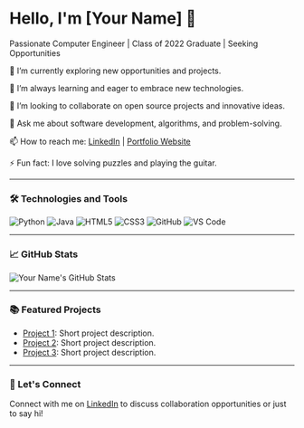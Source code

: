 # Hello, I'm [Your Name] 👋

Passionate Computer Engineer | Class of 2022 Graduate | Seeking Opportunities

🔭 I’m currently exploring new opportunities and projects.

🌱 I’m always learning and eager to embrace new technologies.

👯 I’m looking to collaborate on open source projects and innovative ideas.

💬 Ask me about software development, algorithms, and problem-solving.

📫 How to reach me: [LinkedIn](https://www.linkedin.com/in/your-profile) | [Portfolio Website](https://www.your-website.com)

⚡ Fun fact: I love solving puzzles and playing the guitar.

---

### 🛠️ Technologies and Tools

![Python](https://img.shields.io/badge/-Python-3776AB?style=flat&logo=python&logoColor=white)
![Java](https://img.shields.io/badge/-Java-007396?style=flat&logo=java&logoColor=white)
![HTML5](https://img.shields.io/badge/-HTML5-E34F26?style=flat&logo=html5&logoColor=white)
![CSS3](https://img.shields.io/badge/-CSS3-1572B6?style=flat&logo=css3&logoColor=white)
![GitHub](https://img.shields.io/badge/-GitHub-181717?style=flat&logo=github&logoColor=white)
![VS Code](https://img.shields.io/badge/-VS%20Code-007ACC?style=flat&logo=visual-studio-code&logoColor=white)

---

### 📈 GitHub Stats

![Your Name's GitHub Stats](https://github-readme-stats.vercel.app/api?username=your-username&show_icons=true&theme=radical)

---

### 📚 Featured Projects

- [Project 1](https://github.com/your-username/project-1): Short project description.
- [Project 2](https://github.com/your-username/project-2): Short project description.
- [Project 3](https://github.com/your-username/project-3): Short project description.

---

### 🤝 Let's Connect

Connect with me on [LinkedIn](https://www.linkedin.com/in/your-profile) to discuss collaboration opportunities or just to say hi!

